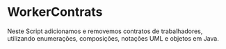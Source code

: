 # WorkerContrats
Neste Script adicionamos e removemos contratos de trabalhadores, utilizando enumerações, composições, notações UML e objetos em Java.
